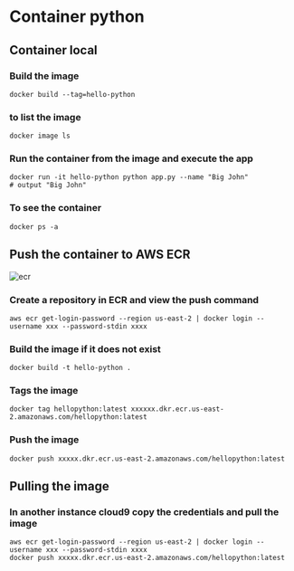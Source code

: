 # Container python

## Container local

### Build the image
```
docker build --tag=hello-python
```
### to list the image
 
```
docker image ls
```
 
### Run the container from the image and execute the app
```
docker run -it hello-python python app.py --name "Big John"
# output "Big John"
````

### To see the container
```
docker ps -a
```

## Push the container to AWS ECR
![ecr](https://user-images.githubusercontent.com/35469345/135733332-f4aaee57-da1c-4441-a9a7-560612f6999d.jpg)

### Create a repository in ECR and view the push command
```
aws ecr get-login-password --region us-east-2 | docker login --username xxx --password-stdin xxxx
```
### Build the image if it does not exist
 ```
 docker build -t hello-python .
 
 ```
 ### Tags the image
 ```
 docker tag hellopython:latest xxxxxx.dkr.ecr.us-east-2.amazonaws.com/hellopython:latest
 ```
 ### Push the image
 ```
 docker push xxxxx.dkr.ecr.us-east-2.amazonaws.com/hellopython:latest
 ```
 
 ## Pulling the image
 ### In another instance cloud9 copy the credentials and pull the image
 ```
 aws ecr get-login-password --region us-east-2 | docker login --username xxx --password-stdin xxxx
 docker push xxxxx.dkr.ecr.us-east-2.amazonaws.com/hellopython:latest
 ```
